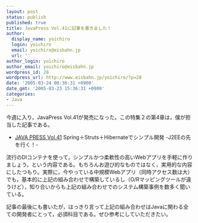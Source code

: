 ```yaml
---
layout: post
status: publish
published: true
title: JavaPress Vol.41に記事を書きました！
author:
  display_name: yoichiro
  login: yoichiro
  email: yoichiro@eisbahn.jp
  url: ''
author_login: yoichiro
author_email: yoichiro@eisbahn.jp
wordpress_id: 28
wordpress_url: http://www.eisbahn.jp/yoichiro/?p=28
date: '2005-03-24 00:36:31 +0900'
date_gmt: '2005-03-23 15:36:31 +0900'
categories:
- Java
---
```


今週に入り，JavaPress Vol.41が発売になった。この特集２の第4章は，僕が担当した記事である。

* [JAVA PRESS Vol.41](http://www.gihyo.co.jp/magazines/javapress/contents)
Spring＋Struts＋Hibernateでシンプル開発 -J2EEの先を行く！-

流行のDIコンテナを使って，シンプルかつ柔軟性の高いWebアプリを手軽に作りましょう，という内容である。もちろんお遊び的なものではなく，実用的な内容にしたつもり。実際に，今やっている中規模Webアプリ（同時アクセス数は大）でも，基本的に上記の組み合わせで構築しているし（O/Rマッピングツールが違うけど），知り合いからも上記の組み合わせでのシステム構築事例を数多く聞いている。

記事の最後にも書いたが，はっきり言って上記の組み合わせはJavaに関わる全ての開発者にとって，必須科目である。ぜひ参考にしていただきたい。
